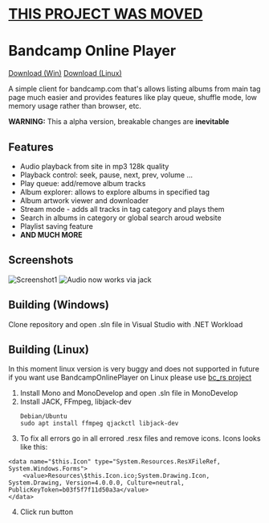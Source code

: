 # [THIS PROJECT WAS MOVED](https://github.com/LaineZ/bc_rs)

# Bandcamp Online Player
[Download (Win)](https://github.com/LaineZ/BandcampOnlinePlayer/releases/download/alpha-0.5/Player-Win.zip)
[Download (Linux)](https://github.com/LaineZ/bc_rs)

A simple client for bandcamp.com that's allows listing albums from main tag page much easier and provides features like play queue, shuffle mode, low memory usage rather than browser, etc.

**WARNING:** This a alpha version, breakable changes are **inevitable**
## Features
* Audio playback from site in mp3 128k quality
* Playback control: seek, pause, next, prev, volume ...
* Play queue: add/remove album tracks
* Album explorer: allows to explore albums in specified tag
* Album artwork viewer and downloader
* Stream mode - adds all tracks in tag category and plays them
* Search in albums in category or global search aroud website
* Playlist saving feature
* **AND MUCH MORE**
## Screenshots
![Screenshot1](https://i.imgur.com/WkLJkvg.png)
![Audio now works via jack](https://i.imgur.com/DY17dBO.png)

## Building (Windows)
Clone repository and open .sln file in Visual Studio with .NET Workload

## Building (Linux)
In this moment linux version is very buggy and does not supported in future if you want use BandcampOnlinePlayer on Linux please use [bc_rs project](https://github.com/LaineZ/bc_rs)


1. Install Mono and MonoDevelop and open .sln file in MonoDevelop
2. Install JACK, FFmpeg, libjack-dev
	```
	Debian/Ubuntu
	sudo apt install ffmpeg qjackctl libjack-dev
	```
3. To fix all errors go in all errored .resx files and remove icons. Icons looks like this:
``` 
<data name="$this.Icon" type="System.Resources.ResXFileRef, System.Windows.Forms">
	<value>Resources\$this.Icon.ico;System.Drawing.Icon, System.Drawing, Version=4.0.0.0, Culture=neutral, PublicKeyToken=b03f5f7f11d50a3a</value>
</data>
```
4. Click run button
